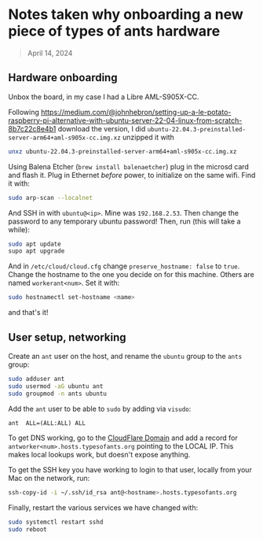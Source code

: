 # Notes taken why onboarding a new piece of types of ants hardware

> April 14, 2024

## Hardware onboarding

Unbox the board, in my case I had a Libre AML-S905X-CC.

Following https://medium.com/@johnhebron/setting-up-a-le-potato-raspberry-pi-alternative-with-ubuntu-server-22-04-linux-from-scratch-8b7c22c8e4b1
download the version, I did `ubuntu-22.04.3-preinstalled-server-arm64+aml-s905x-cc.img.xz`
unzipped it with

```bash
unxz ubuntu-22.04.3-preinstalled-server-arm64+aml-s905x-cc.img.xz
```

Using Balena Etcher (`brew install balenaetcher`) plug in the microsd card and flash it. Plug in Ethernet _before_ power, to initialize on the same wifi. Find it with:

```bash
sudo arp-scan --localnet
```

And SSH in with `ubuntu@<ip>`. Mine was `192.168.2.53`. Then change the password to any temporary ubuntu password! Then, run (this will take a while):

```bash
sudo apt update
supo apt upgrade
```

And in `/etc/cloud/cloud.cfg` change `preserve_hostname: false` to `true`. Change the hostname to the one you decide on for this machine. Others are named `workerant<num>`. Set it with:

```bash
sudo hostnamectl set-hostname <name>
```

and that's it!

## User setup, networking

Create an `ant` user on the host, and rename the `ubuntu` group to the `ants` group:

```bash
sudo adduser ant
sudo usermod -aG ubuntu ant
sudo groupmod -n ants ubuntu
```

Add the `ant` user to be able to `sudo` by adding via `visudo`:

```txt
ant  ALL=(ALL:ALL) ALL
```

To get DNS working, go to the [CloudFlare Domain](https://dash.cloudflare.com/3196bd788e22028260c62531239ac7c2/typesofants.org/dns/records) and add a record for `antworker<num>.hosts.typesofants.org` pointing to the LOCAL IP. This makes local lookups work, but doesn't expose anything.

To get the SSH key you have working to login to that user, locally from your Mac on the network, run: 

```bash
ssh-copy-id -i ~/.ssh/id_rsa ant@<hostname>.hosts.typesofants.org
```

Finally, restart the various services we have changed with:

```bash
sudo systemctl restart sshd
sudo reboot
```
